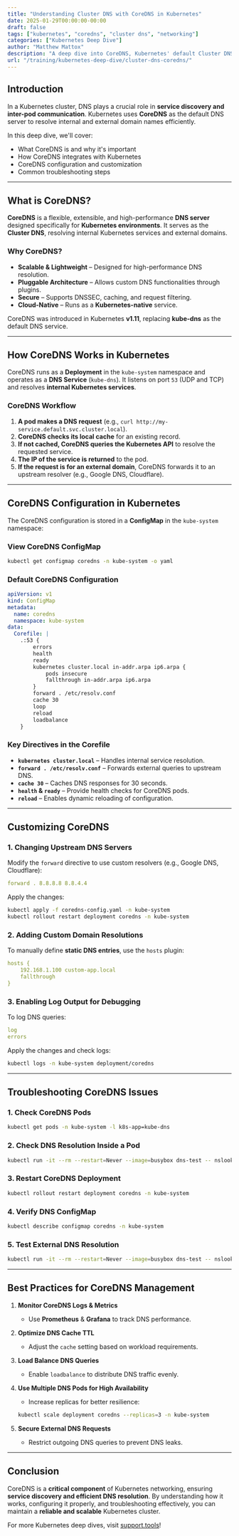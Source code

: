 ```yaml
---
title: "Understanding Cluster DNS with CoreDNS in Kubernetes"
date: 2025-01-29T00:00:00-00:00
draft: false
tags: ["kubernetes", "coredns", "cluster dns", "networking"]
categories: ["Kubernetes Deep Dive"]
author: "Matthew Mattox"
description: "A deep dive into CoreDNS, Kubernetes' default Cluster DNS service, its architecture, configuration, and troubleshooting."
url: "/training/kubernetes-deep-dive/cluster-dns-coredns/"
---
```


## Introduction

In a Kubernetes cluster, DNS plays a crucial role in **service discovery and inter-pod communication**. Kubernetes uses **CoreDNS** as the default DNS server to resolve internal and external domain names efficiently.

In this deep dive, we'll cover:
- What CoreDNS is and why it's important
- How CoreDNS integrates with Kubernetes
- CoreDNS configuration and customization
- Common troubleshooting steps

---

## What is CoreDNS?

**CoreDNS** is a flexible, extensible, and high-performance **DNS server** designed specifically for **Kubernetes environments**. It serves as the **Cluster DNS**, resolving internal Kubernetes services and external domains.

### **Why CoreDNS?**
- **Scalable & Lightweight** – Designed for high-performance DNS resolution.
- **Pluggable Architecture** – Allows custom DNS functionalities through plugins.
- **Secure** – Supports DNSSEC, caching, and request filtering.
- **Cloud-Native** – Runs as a **Kubernetes-native** service.

CoreDNS was introduced in Kubernetes **v1.11**, replacing **kube-dns** as the default DNS service.

---

## How CoreDNS Works in Kubernetes

CoreDNS runs as a **Deployment** in the `kube-system` namespace and operates as a **DNS Service** (`kube-dns`). It listens on port `53` (UDP and TCP) and resolves **internal Kubernetes services**.

### **CoreDNS Workflow**
1. **A pod makes a DNS request** (e.g., `curl http://my-service.default.svc.cluster.local`).
2. **CoreDNS checks its local cache** for an existing record.
3. **If not cached, CoreDNS queries the Kubernetes API** to resolve the requested service.
4. **The IP of the service is returned** to the pod.
5. **If the request is for an external domain**, CoreDNS forwards it to an upstream resolver (e.g., Google DNS, Cloudflare).

---

## CoreDNS Configuration in Kubernetes

The CoreDNS configuration is stored in a **ConfigMap** in the `kube-system` namespace:

### **View CoreDNS ConfigMap**
```bash
kubectl get configmap coredns -n kube-system -o yaml
```

### **Default CoreDNS Configuration**
```yaml
apiVersion: v1
kind: ConfigMap
metadata:
  name: coredns
  namespace: kube-system
data:
  Corefile: |
    .:53 {
        errors
        health
        ready
        kubernetes cluster.local in-addr.arpa ip6.arpa {
            pods insecure
            fallthrough in-addr.arpa ip6.arpa
        }
        forward . /etc/resolv.conf
        cache 30
        loop
        reload
        loadbalance
    }
```

### **Key Directives in the Corefile**
- **`kubernetes cluster.local`** – Handles internal service resolution.
- **`forward . /etc/resolv.conf`** – Forwards external queries to upstream DNS.
- **`cache 30`** – Caches DNS responses for 30 seconds.
- **`health` & `ready`** – Provide health checks for CoreDNS pods.
- **`reload`** – Enables dynamic reloading of configuration.

---

## Customizing CoreDNS

### **1. Changing Upstream DNS Servers**
Modify the `forward` directive to use custom resolvers (e.g., Google DNS, Cloudflare):
```yaml
forward . 8.8.8.8 8.8.4.4
```
Apply the changes:
```bash
kubectl apply -f coredns-config.yaml -n kube-system
kubectl rollout restart deployment coredns -n kube-system
```

### **2. Adding Custom Domain Resolutions**
To manually define **static DNS entries**, use the `hosts` plugin:
```yaml
hosts {
    192.168.1.100 custom-app.local
    fallthrough
}
```

### **3. Enabling Log Output for Debugging**
To log DNS queries:
```yaml
log
errors
```
Apply the changes and check logs:
```bash
kubectl logs -n kube-system deployment/coredns
```

---

## Troubleshooting CoreDNS Issues

### **1. Check CoreDNS Pods**
```bash
kubectl get pods -n kube-system -l k8s-app=kube-dns
```

### **2. Check DNS Resolution Inside a Pod**
```bash
kubectl run -it --rm --restart=Never --image=busybox dns-test -- nslookup my-service.default.svc.cluster.local
```

### **3. Restart CoreDNS Deployment**
```bash
kubectl rollout restart deployment coredns -n kube-system
```

### **4. Verify DNS ConfigMap**
```bash
kubectl describe configmap coredns -n kube-system
```

### **5. Test External DNS Resolution**
```bash
kubectl run -it --rm --restart=Never --image=busybox dns-test -- nslookup google.com
```

---

## Best Practices for CoreDNS Management

1. **Monitor CoreDNS Logs & Metrics**  
   - Use **Prometheus** & **Grafana** to track DNS performance.

2. **Optimize DNS Cache TTL**  
   - Adjust the `cache` setting based on workload requirements.

3. **Load Balance DNS Queries**  
   - Enable `loadbalance` to distribute DNS traffic evenly.

4. **Use Multiple DNS Pods for High Availability**  
   - Increase replicas for better resilience:
   ```bash
   kubectl scale deployment coredns --replicas=3 -n kube-system
   ```

5. **Secure External DNS Requests**  
   - Restrict outgoing DNS queries to prevent DNS leaks.

---

## Conclusion

CoreDNS is a **critical component** of Kubernetes networking, ensuring **service discovery and efficient DNS resolution**. By understanding how it works, configuring it properly, and troubleshooting effectively, you can maintain a **reliable and scalable** Kubernetes cluster.

For more Kubernetes deep dives, visit [support.tools](https://support.tools)!